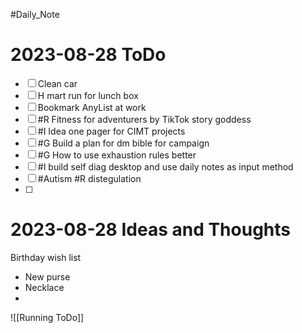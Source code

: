 #Daily_Note
# 2023-08-28 ToDo
- [ ] Clean car
- [ ] H mart run for lunch box
- [ ] Bookmark AnyList at work
- [ ] #R Fitness for adventurers by TikTok story goddess
- [ ] #I Idea one pager for CIMT projects
- [ ] #G Build a plan for dm bible for campaign
- [ ] #G How to use exhaustion rules better
- [ ] #I build self diag desktop and use daily notes as input method
- [ ] #Autism #R distegulation
- [ ] 

# 2023-08-28 Ideas and Thoughts
Birthday wish list
- New purse
- Necklace 
- 

![[Running ToDo]]
